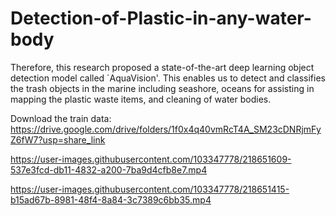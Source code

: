# Detection-of-Plastic-in-any-water-body
Therefore, this research proposed a state-of-the-art deep learning object detection model called ´AquaVision'. This enables us to detect and classifies the trash objects in the marine including seashore, oceans for assisting in mapping the plastic waste items, and cleaning of water bodies.

Download the train data:
https://drive.google.com/drive/folders/1f0x4q40vmRcT4A_SM23cDNRjmFyZ6fW7?usp=share_link




https://user-images.githubusercontent.com/103347778/218651609-537e3fcd-db11-4832-a200-7ba9d4cfb8e7.mp4


    

https://user-images.githubusercontent.com/103347778/218651415-b15ad67b-8981-48f4-8a84-3c7389c6bb35.mp4









